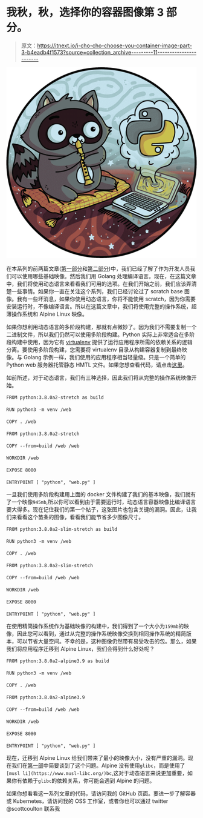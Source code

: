 # 我秋，秋，选择你的容器图像第 3 部分。

> 原文：<https://itnext.io/i-cho-cho-choose-you-container-image-part-3-b4eadb4f1573?source=collection_archive---------11----------------------->

![](img/28ac750b9dff7af2dd05a029bde4ac3f.png)

在本系列的前两篇文章([第一部分](/i-cho-cho-chose-you-container-image-part-1-fa6671d9ae1f)和[第二部分](/i-cho-cho-choose-you-container-image-part-2-44b45e47a1f7))中，我们已经了解了作为开发人员我们可以使用哪些基础映像。然后我们用 Golang 处理编译语言。现在，在这篇文章中，我们将使用动态语言来看看我们可用的选项。在我们开始之前，我们应该弄清楚一些事情。如果你一直在关注这个系列，我们已经讨论过了 scratch base 图像。我有一些坏消息，如果你使用动态语言，你将不能使用 scratch，因为你需要安装运行时，不像编译语言。所以在这篇文章中，我们将使用完整的操作系统，超薄操作系统和 Alpine Linux 映像。

如果你想利用动态语言的多阶段构建，那就有点微妙了。因为我们不需要复制一个二进制文件，所以我们仍然可以使用多阶段构建。Python 实际上非常适合在多阶段构建中使用，因为它有 [virtualenv](https://packaging.python.org/guides/installing-using-pip-and-virtualenv/) 提供了运行应用程序所需的依赖关系的逻辑分离。要使用多阶段构建，您需要将 virtualenv 目录从构建容器复制到最终映像。与 Golang 示例一样，我们使用的应用程序相当轻量级。只是一个简单的 Python web 服务器托管静态 HMTL 文件。如果您想查看代码，请点击[这里](https://github.com/scotty-c/container-image-examples/blob/master/python/web.py)。

如前所述，对于动态语言，我们有三种选择，因此我们将从完整的操作系统映像开始。

```
FROM python:3.8.0a2-stretch as build

RUN python3 -m venv /web

COPY . /web

FROM python:3.8.0a2-stretch

COPY --from=build /web /web

WORKDIR /web

EXPOSE 8080

ENTRYPOINT [ "python", "web.py" ]
```

一旦我们使用多阶段构建用上面的 docker 文件构建了我们的基本映像，我们就有了一个映像`945mb`,所以你可以看到由于需要运行时，动态语言容器映像比编译语言要大得多。现在记住我们的第一个帖子，这张图片也包含关键的漏洞。因此，让我们来看看这个苗条的图像，看看我们能节省多少图像尺寸。

```
FROM python:3.8.0a2-slim-stretch as build

RUN python3 -m venv /web

COPY . /web

FROM python:3.8.0a2-slim-stretch

COPY --from=build /web /web

WORKDIR /web

EXPOSE 8080

ENTRYPOINT [ "python", "web.py" ]
```

在使用精简操作系统作为基础映像的构建中，我们得到了一个大小为`159mb`的映像，因此您可以看到，通过从完整的操作系统映像交换到相同操作系统的精简版本，可以节省大量空间。不幸的是，这种图像仍然带有易受攻击的包。那么，如果我们将应用程序迁移到 Alpine Linux，我们会得到什么好处呢？

```
FROM python:3.8.0a2-alpine3.9 as build

RUN python3 -m venv /web

COPY . /web

FROM python:3.8.0a2-alpine3.9

COPY --from=build /web /web

WORKDIR /web

EXPOSE 8080

ENTRYPOINT [ "python", "web.py" ]
```

现在，迁移到 Alpine Linux 给我们带来了最小的映像大小，没有严重的漏洞。现在我们在[第一部](/i-cho-cho-chose-you-container-image-part-1-fa6671d9ae1f)中简要谈到了这个问题。Alpine 没有使用`glibc`，而是使用了`[musl li](https://www.musl-libc.org/)bc`,这对于动态语言来说更加重要，如果你有依赖于`glibc`的依赖关系，你可能会遇到 Alpine 的问题。

如果你想看看这一系列文章的代码，请访问我的 GitHub 页面。要进一步了解容器或 Kubernetes，请访问我的 OSS 工作室，或者你也可以通过 twitter @scottcoulton 联系我